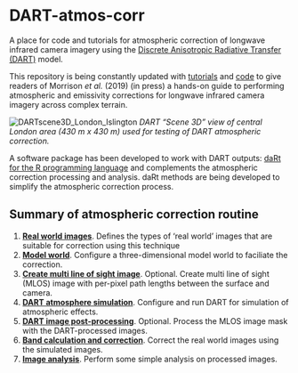 
# DART-atmos-corr

A place for code and tutorials for atmospheric correction of longwave
infrared camera imagery using the [Discrete Anisotropic Radiative
Transfer (DART)](http://www.cesbio.ups-tlse.fr/us/dart.html) model.

This repository is being constantly updated with [tutorials](tutorials)
and [code](code) to give readers of Morrison *et al.* (2019) (in press)
a hands-on guide to performing atmospheric and emissivity corrections
for longwave infrared camera imagery across complex terrain.

![DARTscene3D\_London\_Islington](readme/DARTscene3D_London_Islington.PNG)
*DART “Scene 3D” view of central London area (430 m x 430 m) used for
testing of DART atmospheric correction.*

A software package has been developed to work with DART outputs: [daRt
for the R programming language](https://github.com/willmorrison1/daRt)
and complements the atmospheric correction processing and analysis. daRt
methods are being developed to simplify the atmospheric correction
process.

## Summary of atmospheric correction routine

1.  [**Real world
    images**](https://github.com/willmorrison1/DART-atmos-corr/tree/master/tutorials/London/DARTsimulation).
    Defines the types of ‘real world’ images that are suitable for
    correction using this technique
2.  [**Model
    world**](https://github.com/willmorrison1/DART-atmos-corr/tree/master/tutorials/London/DARTsimulation).
    Configure a three-dimensional model world to faciliate the
    correction.
3.  [**Create multi line of sight
    image**](https://github.com/willmorrison1/DART-atmos-corr/tree/master/tutorials/London/DARTsimulation).
    Optional. Create multi line of sight (MLOS) image with per-pixel
    path lengths between the surface and camera.
4.  [**DART atmosphere
    simulation**](https://github.com/willmorrison1/DART-atmos-corr/tree/master/tutorials/London/DARTsimulation).
    Configure and run DART for simulation of atmospheric effects.
5.  [**DART image
    post-processing**](https://github.com/willmorrison1/DART-atmos-corr/tree/master/tutorials/London/DARTsimulation).
    Optional. Process the MLOS image mask with the DART-processed
    images.
6.  [**Band calculation and
    correction**](https://github.com/willmorrison1/DART-atmos-corr/tree/master/tutorials/London/DARTsimulation).
    Correct the real world images using the simulated images.
7.  [**Image
    analysis**](https://github.com/willmorrison1/DART-atmos-corr/tree/master/tutorials/London/DARTsimulation).
    Perform some simple analysis on processed images.
